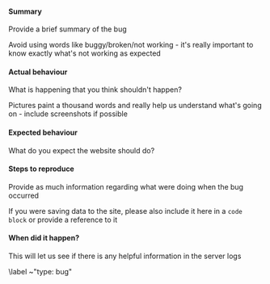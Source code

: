 #### Summary

Provide a brief summary of the bug

Avoid using words like buggy/broken/not working - it's really important to know exactly what's not working as expected

#### Actual behaviour

What is happening that you think shouldn't happen?

Pictures paint a thousand words and really help us understand what's going on - include screenshots if possible

#### Expected behaviour

What do you expect the website should do?

#### Steps to reproduce

Provide as much information regarding what were doing when the bug occurred

If you were saving data to the site, please also include it here in a ```code block``` or provide a reference to it

#### When did it happen?

This will let us see if there is any helpful information in the server logs

\label ~"type: bug"